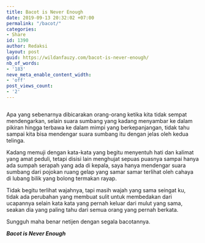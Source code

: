 ```yaml
---
title: Bacot is Never Enough
date: 2019-09-13 20:32:02 +07:00
permalink: "/bacot/"
categories:
- Share
id: 1390
author: Redaksi
layout: post
guid: https://wildanfauzy.com/bacot-is-never-enough/
nb_of_words:
- '183'
neve_meta_enable_content_width:
- 'off'
post_views_count:
- '2'
---
```


<figure class="wp-block-image"><img src="https://wildanfauzyart.files.wordpress.com/2020/04/5fc81-about.jpg?w=768" alt="" class="wp-image-1320" data-recalc-dims="1" /></figure> 

Apa yang sebenarnya dibicarakan orang-orang ketika kita tidak sempat mendengarkan, selain suara sumbang yang kadang menyambar ke dalam pikiran hingga terbawa ke dalam mimpi yang berkepanjangan, tidak tahu sampai kita bisa mendengar suara sumbang itu dengan jelas oleh kedua telinga.

Kadang memuji dengan kata-kata yang begitu menyentuh hati dan kalimat yang amat peduli, tetapi disisi lain menghujat sepuas puasnya sampai hanya ada sumpah serapah yang ada di kepala, saya hanya mendengar suara sumbang dari pojokan ruang gelap yang samar samar terlihat oleh cahaya di lubang bilik yang bolong termakan rayap.

Tidak begitu terlihat wajahnya, tapi masih wajah yang sama seingat ku, tidak ada perubahan yang membuat sulit untuk membedakan dari ucapannya selain kata kata yang pernah keluar dari mulut yang sama, seakan dia yang paling tahu dari semua orang yang pernah berkata.

Sungguh maha benar netijen dengan segala bacotannya.

_**Bacot is Never Enough**_